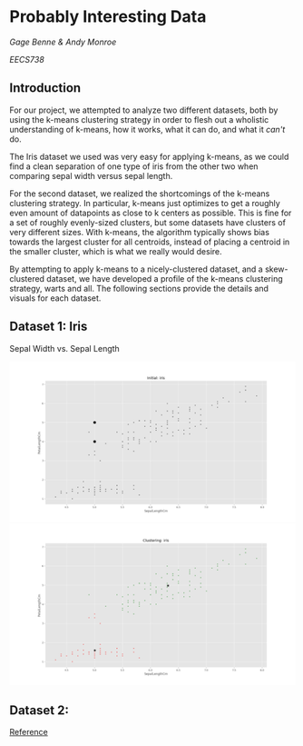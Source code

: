 # Probably Interesting Data
*Gage Benne & Andy Monroe*

*EECS738*

## Introduction
For our project, we attempted to analyze two different datasets, both by using the k-means clustering strategy in order to flesh out a wholistic understanding of k-means, how it works, what it can do, and what it *can't* do.

The Iris dataset we used was very easy for applying k-means, as we could find a clean separation of one type of iris from the other two when comparing sepal width versus sepal length.

For the second dataset, we realized the shortcomings of the k-means clustering strategy. In particular, k-means just optimizes to get a roughly even amount of datapoints as close to k centers as possible. This is fine for a set of roughly evenly-sized clusters, but some datasets have clusters of very different sizes. With k-means, the algorithm typically shows bias towards the largest cluster for all centroids, instead of placing a centroid in the smaller cluster, which is what we really would desire.

By attempting to apply k-means to a nicely-clustered dataset, and a skew-clustered dataset, we have developed a profile of the k-means clustering strategy, warts and all. The following sections provide the details and visuals for each dataset.

## Dataset 1: Iris
Sepal Width vs. Sepal Length

![Initial](iris/SepalLengthCm_PetalLengthCm_initial.png)
![Initial](iris/SepalLengthCm_PetalLengthCm_clustering.png)




## Dataset 2:

[Reference](https://mubaris.com/posts/kmeans-clustering/)
